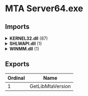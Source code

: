 # MTA Server64.exe

## Imports

<details><summary><b>KERNEL32.dll</b> (87)</summary><p>

| Ordinal | Name |
| ------- | ---- |
| 420 | FreeLibrary |
| 676 | GetProcAddress |
| 936 | LoadLibraryA |
| 1446 | VerSetConditionMask |
| 1266 | SetCurrentDirectoryW |
| 366 | FindClose |
| 127 | CloseHandle |
| 1072 | QueryPerformanceCounter |
| 848 | InitializeCriticalSection |
| 297 | EnterCriticalSection |
| 933 | LeaveCriticalSection |
| 262 | DeleteCriticalSection |
| 528 | GetCurrentProcessId |
| 532 | GetCurrentThreadId |
| 617 | GetModuleFileNameW |
| 1450 | VerifyVersionInfoW |
| 833 | HeapSize |
| 1520 | WriteConsoleW |
| 194 | CreateFileW |
| 408 | FlushFileBuffers |
| 1279 | SetEvent |
| 1190 | ResetEvent |
| 1468 | WaitForSingleObjectEx |
| 182 | CreateEventW |
| 621 | GetModuleHandleW |
| 733 | GetSystemTimeAsFileTime |
| 852 | InitializeSListHead |
| 1198 | RtlCaptureContext |
| 1205 | RtlLookupFunctionEntry |
| 1212 | RtlVirtualUnwind |
| 874 | IsDebuggerPresent |
| 1426 | UnhandledExceptionFilter |
| 1362 | SetUnhandledExceptionFilter |
| 709 | GetStartupInfoW |
| 880 | IsProcessorFeaturePresent |
| 527 | GetCurrentProcess |
| 1392 | TerminateProcess |
| 1501 | WideCharToMultiByte |
| 980 | MultiByteToWideChar |
| 293 | EncodePointer |
| 255 | DecodePointer |
| 1305 | SetLastError |
| 849 | InitializeCriticalSectionAndSpinCount |
| 1410 | TlsAlloc |
| 1412 | TlsGetValue |
| 1413 | TlsSetValue |
| 1411 | TlsFree |
| 147 | CompareStringW |
| 921 | LCMapStringW |
| 602 | GetLocaleInfoW |
| 716 | GetStringTypeW |
| 441 | GetCPInfo |
| 1207 | RtlPcToFileHeader |
| 1092 | RaiseException |
| 1211 | RtlUnwindEx |
| 598 | GetLastError |
| 938 | LoadLibraryExW |
| 1108 | ReadFile |
| 711 | GetStdHandle |
| 1521 | WriteFile |
| 616 | GetModuleFileNameA |
| 343 | ExitProcess |
| 620 | GetModuleHandleExW |
| 462 | GetCommandLineA |
| 463 | GetCommandLineW |
| 426 | GetACP |
| 824 | HeapAlloc |
| 828 | HeapFree |
| 831 | HeapReAlloc |
| 887 | IsValidLocale |
| 773 | GetUserDefaultLCID |
| 332 | EnumSystemLocalesW |
| 581 | GetFileType |
| 500 | GetConsoleMode |
| 1106 | ReadConsoleW |
| 1292 | SetFilePointerEx |
| 482 | GetConsoleCP |
| 371 | FindFirstFileExA |
| 387 | FindNextFileA |
| 885 | IsValidCodePage |
| 653 | GetOEMCP |
| 558 | GetEnvironmentStringsW |
| 419 | FreeEnvironmentStringsW |
| 1276 | SetEnvironmentVariableA |
| 1328 | SetStdHandle |
| 681 | GetProcessHeap |
| 1273 | SetEndOfFile |

</p></details>
<details><summary><b>SHLWAPI.dll</b> (1)</summary><p>

| Ordinal | Name |
| ------- | ---- |
| 143 | PathRemoveFileSpecW |

</p></details>
<details><summary><b>WINMM.dll</b> (1)</summary><p>

| Ordinal | Name |
| ------- | ---- |
| 138 | timeGetTime |

</p></details>

## Exports


| Ordinal | Name |
| ------- | ---- |
| 1 | GetLibMtaVersion |

</p></details>
